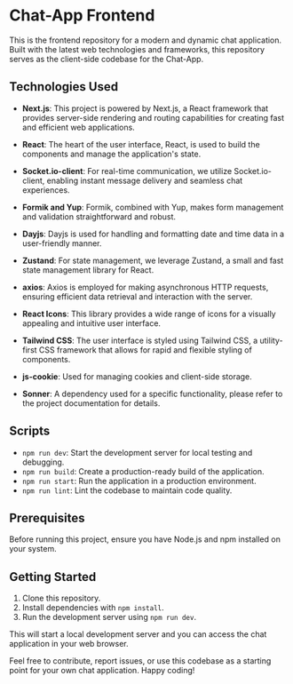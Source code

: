 # Chat-App Frontend

This is the frontend repository for a modern and dynamic chat application. Built with the latest web technologies and frameworks, this repository serves as the client-side codebase for the Chat-App.

## Technologies Used

- **Next.js**: This project is powered by Next.js, a React framework that provides server-side rendering and routing capabilities for creating fast and efficient web applications.

- **React**: The heart of the user interface, React, is used to build the components and manage the application's state.

- **Socket.io-client**: For real-time communication, we utilize Socket.io-client, enabling instant message delivery and seamless chat experiences.

- **Formik and Yup**: Formik, combined with Yup, makes form management and validation straightforward and robust.

- **Dayjs**: Dayjs is used for handling and formatting date and time data in a user-friendly manner.

- **Zustand**: For state management, we leverage Zustand, a small and fast state management library for React.

- **axios**: Axios is employed for making asynchronous HTTP requests, ensuring efficient data retrieval and interaction with the server.

- **React Icons**: This library provides a wide range of icons for a visually appealing and intuitive user interface.

- **Tailwind CSS**: The user interface is styled using Tailwind CSS, a utility-first CSS framework that allows for rapid and flexible styling of components.

- **js-cookie**: Used for managing cookies and client-side storage.

- **Sonner**: A dependency used for a specific functionality, please refer to the project documentation for details.

## Scripts

- `npm run dev`: Start the development server for local testing and debugging.
- `npm run build`: Create a production-ready build of the application.
- `npm run start`: Run the application in a production environment.
- `npm run lint`: Lint the codebase to maintain code quality.

## Prerequisites

Before running this project, ensure you have Node.js and npm installed on your system.

## Getting Started

1. Clone this repository.
2. Install dependencies with `npm install`.
3. Run the development server using `npm run dev`.

This will start a local development server and you can access the chat application in your web browser.

Feel free to contribute, report issues, or use this codebase as a starting point for your own chat application. Happy coding!
